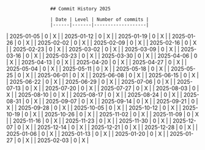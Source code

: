 
                    ## Commit History 2025

                    | Date | Level | Number of commits |
                    |------|-------|-------------------|
                
| 2025-01-05 | 0 | X |
| 2025-01-12 | 0 | X |
| 2025-01-19 | 0 | X |
| 2025-01-26 | 0 | X |
| 2025-02-02 | 0 | X |
| 2025-02-09 | 0 | X |
| 2025-02-16 | 0 | X |
| 2025-02-23 | 0 | X |
| 2025-03-02 | 0 | X |
| 2025-03-09 | 0 | X |
| 2025-03-16 | 0 | X |
| 2025-03-23 | 0 | X |
| 2025-03-30 | 0 | X |
| 2025-04-06 | 0 | X |
| 2025-04-13 | 0 | X |
| 2025-04-20 | 0 | X |
| 2025-04-27 | 0 | X |
| 2025-05-04 | 0 | X |
| 2025-05-11 | 0 | X |
| 2025-05-18 | 0 | X |
| 2025-05-25 | 0 | X |
| 2025-06-01 | 0 | X |
| 2025-06-08 | 0 | X |
| 2025-06-15 | 0 | X |
| 2025-06-22 | 0 | X |
| 2025-06-29 | 0 | X |
| 2025-07-06 | 0 | X |
| 2025-07-13 | 0 | X |
| 2025-07-20 | 0 | X |
| 2025-07-27 | 0 | X |
| 2025-08-03 | 0 | X |
| 2025-08-10 | 0 | X |
| 2025-08-17 | 0 | X |
| 2025-08-24 | 0 | X |
| 2025-08-31 | 0 | X |
| 2025-09-07 | 0 | X |
| 2025-09-14 | 0 | X |
| 2025-09-21 | 0 | X |
| 2025-09-28 | 0 | X |
| 2025-10-05 | 0 | X |
| 2025-10-12 | 0 | X |
| 2025-10-19 | 0 | X |
| 2025-10-26 | 0 | X |
| 2025-11-02 | 0 | X |
| 2025-11-09 | 0 | X |
| 2025-11-16 | 0 | X |
| 2025-11-23 | 0 | X |
| 2025-11-30 | 0 | X |
| 2025-12-07 | 0 | X |
| 2025-12-14 | 0 | X |
| 2025-12-21 | 0 | X |
| 2025-12-28 | 0 | X |
| 2025-01-06 | 0 | X |
| 2025-01-13 | 0 | X |
| 2025-01-20 | 0 | X |
| 2025-01-27 | 0 | X |
| 2025-02-03 | 0 | X |